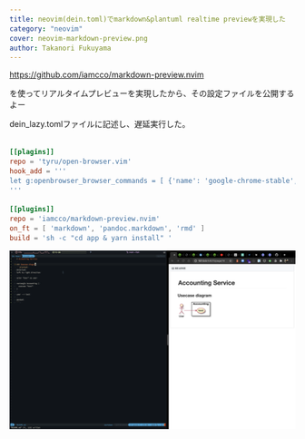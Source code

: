```yaml
---
title: neovim(dein.toml)でmarkdown&plantuml realtime previewを実現した
category: "neovim"
cover: neovim-markdown-preview.png
author: Takanori Fukuyama
---
```


https://github.com/iamcco/markdown-preview.nvim

を使ってリアルタイムプレビューを実現したから、その設定ファイルを公開するよー


dein_lazy.tomlファイルに記述し、遅延実行した。

```toml

[[plagins]]
repo = 'tyru/open-browser.vim'
hook_add = '''
let g:openbrowser_browser_commands = [ {'name': 'google-chrome-stable',  'args': ['{browser}', '{uri}']} ]
'''

[[plugins]]
repo = 'iamcco/markdown-preview.nvim'
on_ft = [ 'markdown', 'pandoc.markdown', 'rmd' ]
build = 'sh -c "cd app & yarn install" '

```

![neovim-markdown-preview](./neovim-markdown-preview.png)
